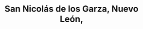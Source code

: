 ---
title: San Nicolás de los Garza, Nuevo León,
url: /san-nicolas-de-los-garza-nuevo-leon/
latitude: 25.767
longitude: -100.289
---